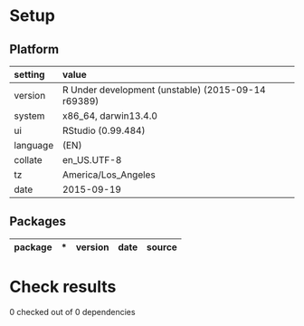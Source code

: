 # Setup

## Platform

|setting  |value                                              |
|:--------|:--------------------------------------------------|
|version  |R Under development (unstable) (2015-09-14 r69389) |
|system   |x86_64, darwin13.4.0                               |
|ui       |RStudio (0.99.484)                                 |
|language |(EN)                                               |
|collate  |en_US.UTF-8                                        |
|tz       |America/Los_Angeles                                |
|date     |2015-09-19                                         |

## Packages

|package |*  |version |date |source |
|:-------|:--|:-------|:----|:------|

# Check results
0 checked out of 0 dependencies 


